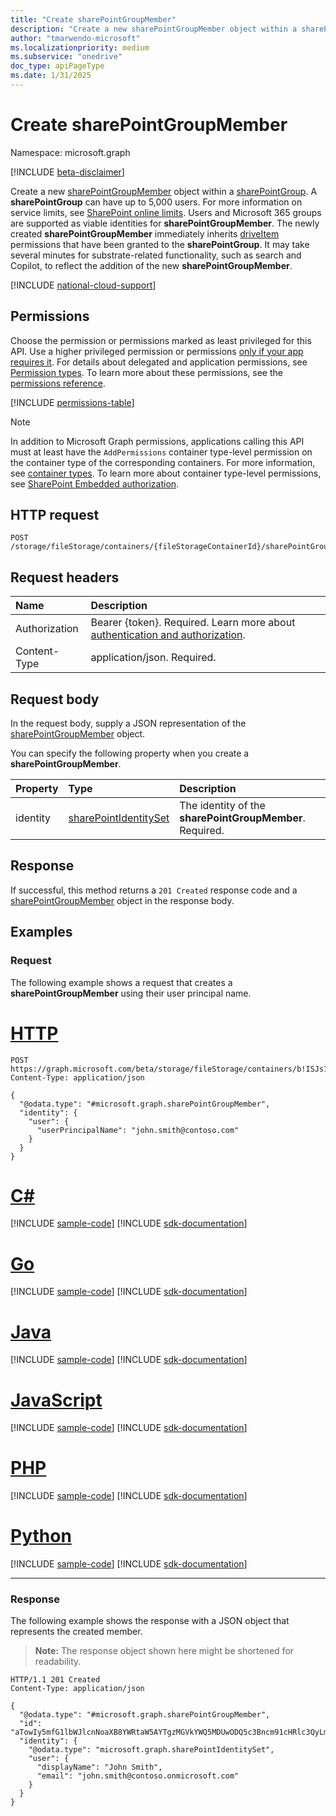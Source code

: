```yaml
---
title: "Create sharePointGroupMember"
description: "Create a new sharePointGroupMember object within a sharePointGroup."
author: "tmarwendo-microsoft"
ms.localizationpriority: medium
ms.subservice: "onedrive"
doc_type: apiPageType
ms.date: 1/31/2025
---
```


# Create sharePointGroupMember

Namespace: microsoft.graph

[!INCLUDE [beta-disclaimer](../../includes/beta-disclaimer.md)]

Create a new [sharePointGroupMember](../resources/sharepointgroupmember.md) object within a [sharePointGroup](../resources/sharepointgroup.md). A **sharePointGroup** can have up to 5,000 users. For more information on service limits, see [SharePoint online limits](/office365/servicedescriptions/sharepoint-online-service-description/sharepoint-online-limits#sharepoint-groups). Users and Microsoft 365 groups are supported as viable identities for **sharePointGroupMember**. The newly created **sharePointGroupMember** immediately inherits [driveItem](../resources/driveitem.md) permissions that have been granted to the **sharePointGroup**. It may take several minutes for substrate-related functionality, such as search and Copilot, to reflect the addition of the new **sharePointGroupMember**.

[!INCLUDE [national-cloud-support](../../includes/global-only.md)]

## Permissions

Choose the permission or permissions marked as least privileged for this API. Use a higher privileged permission or permissions [only if your app requires it](/graph/permissions-overview#best-practices-for-using-microsoft-graph-permissions). For details about delegated and application permissions, see [Permission types](/graph/permissions-overview#permission-types). To learn more about these permissions, see the [permissions reference](/graph/permissions-reference).

<!-- { "blockType": "permissions", "name": "sharepointgroup_post_members" } -->
[!INCLUDE [permissions-table](../includes/permissions/sharepointgroup-post-members-permissions.md)]

> [!NOTE]
> In addition to Microsoft Graph permissions, applications calling this API must at least have the `AddPermissions` container type-level permission on the container type of the corresponding containers. For more information, see [container types](/sharepoint/dev/embedded/concepts/app-concepts/containertypes). To learn more about container type-level permissions, see [SharePoint Embedded authorization](/sharepoint/dev/embedded/concepts/app-concepts/auth#authorization).

## HTTP request

<!-- {
  "blockType": "ignored"
}
-->
``` http
POST /storage/fileStorage/containers/{fileStorageContainerId}/sharePointGroups/{sharePointGroupId}/members
```

## Request headers

|Name|Description|
|:---|:---|
|Authorization|Bearer {token}. Required. Learn more about [authentication and authorization](/graph/auth/auth-concepts).|
|Content-Type|application/json. Required.|

## Request body

In the request body, supply a JSON representation of the [sharePointGroupMember](../resources/sharepointgroupmember.md) object.

You can specify the following property when you create a **sharePointGroupMember**.

|Property|Type|Description|
|:---|:---|:---|
|identity|[sharePointIdentitySet](../resources/sharepointidentityset.md)|The identity of the **sharePointGroupMember**. Required.|

## Response

If successful, this method returns a `201 Created` response code and a [sharePointGroupMember](../resources/sharepointgroupmember.md) object in the response body.

## Examples

### Request

The following example shows a request that creates a **sharePointGroupMember** using their user principal name.

# [HTTP](#tab/http)
<!-- {
  "blockType": "request",
  "name": "create_sharepointgroup_members",
  "@odata.type": "microsoft.graph.sharePointGroupMember"
} -->
``` http
POST https://graph.microsoft.com/beta/storage/fileStorage/containers/b!ISJs1WRro0y0EWgkUYcktDa0mE8zSlFEqFzqRn70Zwp1CEtDEBZgQICPkRbil_5Z/sharePointGroups/10/members
Content-Type: application/json

{
  "@odata.type": "#microsoft.graph.sharePointGroupMember",
  "identity": {
    "user": {
      "userPrincipalName": "john.smith@contoso.com"
    }
  }
}
```

# [C#](#tab/csharp)
[!INCLUDE [sample-code](../includes/snippets/csharp/create-sharepointgroup-members-csharp-snippets.md)]
[!INCLUDE [sdk-documentation](../includes/snippets/snippets-sdk-documentation-link.md)]

# [Go](#tab/go)
[!INCLUDE [sample-code](../includes/snippets/go/create-sharepointgroup-members-go-snippets.md)]
[!INCLUDE [sdk-documentation](../includes/snippets/snippets-sdk-documentation-link.md)]

# [Java](#tab/java)
[!INCLUDE [sample-code](../includes/snippets/java/create-sharepointgroup-members-java-snippets.md)]
[!INCLUDE [sdk-documentation](../includes/snippets/snippets-sdk-documentation-link.md)]

# [JavaScript](#tab/javascript)
[!INCLUDE [sample-code](../includes/snippets/javascript/create-sharepointgroup-members-javascript-snippets.md)]
[!INCLUDE [sdk-documentation](../includes/snippets/snippets-sdk-documentation-link.md)]

# [PHP](#tab/php)
[!INCLUDE [sample-code](../includes/snippets/php/create-sharepointgroup-members-php-snippets.md)]
[!INCLUDE [sdk-documentation](../includes/snippets/snippets-sdk-documentation-link.md)]

# [Python](#tab/python)
[!INCLUDE [sample-code](../includes/snippets/python/create-sharepointgroup-members-python-snippets.md)]
[!INCLUDE [sdk-documentation](../includes/snippets/snippets-sdk-documentation-link.md)]

---

### Response

The following example shows the response with a JSON object that represents the created member.

>**Note:** The response object shown here might be shortened for readability.
<!-- {
  "blockType": "response",
  "truncated": true,
  "@odata.type": "microsoft.graph.sharePointGroupMember"
} -->
``` http
HTTP/1.1 201 Created
Content-Type: application/json

{
  "@odata.type": "#microsoft.graph.sharePointGroupMember",
  "id": "aTowIy5mfG1lbWJlcnNoaXB8YWRtaW5AYTgzMGVkYWQ5MDUwODQ5c3Bncm91cHRlc3QyLm9ubWljcm9zb2Z0LmNvbQ",
  "identity": {
    "@odata.type": "microsoft.graph.sharePointIdentitySet",
    "user": {
      "displayName": "John Smith",
      "email": "john.smith@contoso.onmicrosoft.com"
    }
  }
}
```
